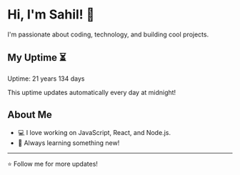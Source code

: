 # Hi, I'm Sahil! 👋

I'm passionate about coding, technology, and building cool projects.

## My Uptime ⏳
Uptime: 21 years 134 days

This uptime updates automatically every day at midnight!

## About Me
- 💻 I love working on JavaScript, React, and Node.js.
- 🎯 Always learning something new!

---

⭐️ Follow me for more updates!
